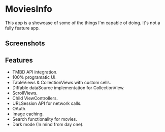 # MoviesInfo
This app is a showcase of some of the things I'm capable of doing. It's not a fully feature app.

## Screenshots

## Features
* TMBD API integration.
* 100% programatic UI.
* TableViews & CollectionViews with custom cells.
* Diffable dataSource implementation for CollectionView.
* ScrollViews.
* Child ViewControllers.
* URLSession API for network calls.
* OAuth.
* Image caching.
* Search functionality for movies.
* Dark mode (In mind from day one).
